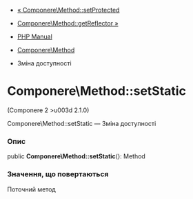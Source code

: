 - [« Componere\Method::setProtected](componere-method.setprotected.md)
- [Componere\Method::getReflector »](componere-method.getreflector.md)

- [PHP Manual](index.md)
- [Componere\Method](class.componere-method.md)
- Зміна доступності

# Componere\Method::setStatic

(Componere 2 \>u003d 2.1.0)

Componere\Method::setStatic — Зміна доступності

### Опис

public **Componere\Method::setStatic**(): Method

### Значення, що повертаються

Поточний метод

